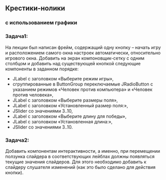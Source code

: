 ## Крестики-нолики
### с использованием графики
### Задача1: 
На лекции был написан фрейм,
содержащий одну кнопку – начать игру и 
расположением самого окна настроек автоматически, 
относительно игрового окна.
Добавить на экран компоновщик-сетку с одним столбцом
и добавить над существующей кнопкой следующие
компоненты в заданном порядке: 
* JLabel с заголовком «Выберите режим игры», 
* сгруппированные в ButtonGroup переключаемые JRadioButton
с указанием режимов «Человек против компьютера» и «Человек против человека», 
* JLabel с заголовком «Выберите размеры поля», 
* JLabel с заголовком «Установленный размер поля:», 
* JSlider со значениями 3..10, 
* JLabel с заголовком «Выберите длину для победы», 
* JLabel с заголовком «Установленная длина:», 
* JSlider со значениями 3..10.
### Задача2: 
Добавить компонентам интерактивности, 
а именно, при перемещении ползунка слайдера 
в соответствующих лейблах 
должны появляться текущие значения слайдеров. 
Для этого необходимо добавить к слайдеру 
слушателя изменений 
(как это было сделано для действия кнопки).
